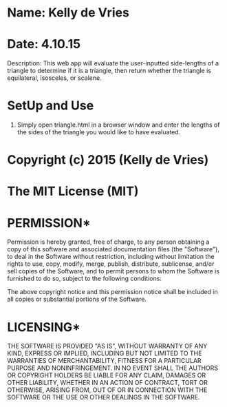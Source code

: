 # Name: Kelly de Vries
# Date: 4.10.15

Description: This web app will evaluate the user-inputted side-lengths of a triangle to determine if it is a triangle, then return whether the triangle is equilateral, isosceles, or scalene.

# SetUp and Use
1. Simply open triangle.html in a browser window and enter the lengths of the sides of the triangle you would like to have evaluated.

# Copyright (c) 2015 (Kelly de Vries)

# The MIT License (MIT)

# PERMISSION*
Permission is hereby granted, free of charge, to any person obtaining a copy of
this software and associated documentation files (the "Software"), to deal in
the Software without restriction, including without limitation the rights to
use, copy, modify, merge, publish, distribute, sublicense, and/or sell copies
of the Software, and to permit persons to whom the Software is furnished to
do so, subject to the following conditions:

The above copyright notice and this permission notice shall be included in all
 copies or substantial portions of the Software.

# LICENSING*
THE SOFTWARE IS PROVIDED "AS IS", WITHOUT WARRANTY OF ANY KIND, EXPRESS OR
 IMPLIED, INCLUDING BUT NOT LIMITED TO THE WARRANTIES OF MERCHANTABILITY,
FITNESS FOR A PARTICULAR PURPOSE AND NONINFRINGEMENT. IN NO EVENT SHALL THE
AUTHORS OR COPYRIGHT HOLDERS BE LIABLE FOR ANY CLAIM, DAMAGES OR OTHER
LIABILITY, WHETHER IN AN ACTION OF CONTRACT, TORT OR OTHERWISE, ARISING
FROM, OUT OF OR IN CONNECTION WITH THE SOFTWARE OR THE USE OR OTHER
DEALINGS IN THE SOFTWARE.
